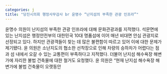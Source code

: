 ```yaml
---
categories: j
title: "당진시의회 행정사무감사 br 윤명수 “난지섬의 부족한 관광 인프라”"
---
```

윤명수 의원이 난지섬의 부족한 관광 인프라에 대해 문화관광과를 지적했다. 석문면에 있는 난지섬은 행정안전부의 대한민국 10대 명품섬에 이어 매년 비대면 안심 관광지로 선정되고 있다. 하지만 관광객들이 찾는 데 많은 불편함이 따르고 있어 이에 대한 문제가 제기됐다. 윤 의원은 소난지도의 협소한 선착장으로 인해 차량의 승하차가 어렵다는 점과 섬 내에서 오갈 수 있는 교통편이 부족하다고 지적했다. 더불어 난지섬 해수욕장 해변가에 자리한 불법 건축물에 대한 철거도 요청했다. 윤 의원은 “현재 난지섬 해수욕장 해변가에 불법 건축물이 오랫동안